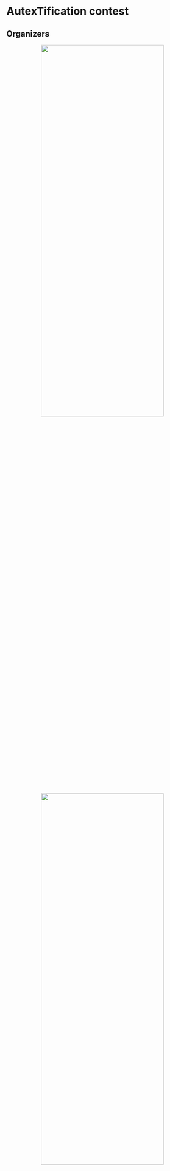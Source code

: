 # AutexTification contest 

## Organizers

<p align="center">
    <img src="https://lh5.googleusercontent.com/HpQYUaF8z5XHaKFVnnhgWuJAYUgZbNPstslzHGIOcV2-3yMyB8XI6eiEj6pS1IKWICaMXNi9rhmus8yGXublV3dEbD-cBVv9Pn1mIUI2tjf2deI2wmrq5uSghSmktUPH0w=w1280"  width="80%" height="50%">
</p>
<p align="center">
    <img src="https://lh4.googleusercontent.com/lpjma4npLnUYmw2fv7BylJCzwkATuTKYVqpha3TK17K6V1pqlQaPcjKcMvKdWS406O_L0Jyl5oHUYzYv3uV_XvLiAIcKSd3CFOc7QvWUnfweIksTDwV6k7GRDusXUK0C=w1280"  width="80%" height="50%">
</p>